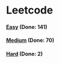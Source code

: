 # Leetcode

<h4><a href="https://github.com/lon-yang/leetcode/blob/master/docs/Easy.md">Easy</a>  (Done: 141)</h4>
<h4><a href="https://github.com/lon-yang/leetcode/blob/master/docs/Medium.md">Medium</a>  (Done: 70)</h4>
<h4><a href="https://github.com/lon-yang/leetcode/blob/master/docs/Hard.md">Hard</a>  (Done: 2)</h4>